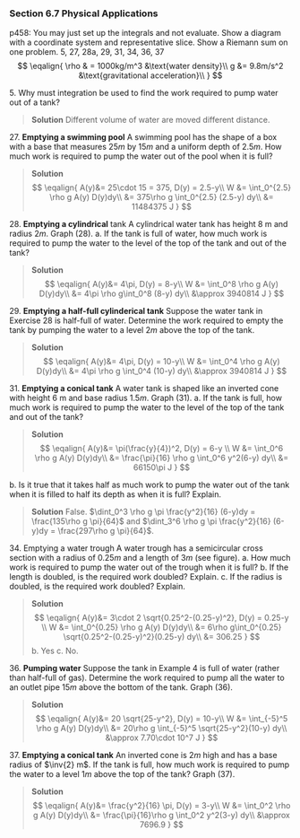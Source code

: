 ### Section 6.7 Physical Applications
p458: You may just set up the integrals and not evaluate.  Show a diagram with a coordinate system and representative slice.  Show a Riemann sum on one problem. 5, 27, 28a, 29, 31, 34, 36, 37
$$
\eqalign{
\rho & = 1000kg/m^3  &\text{water density}\\
g &= 9.8m/s^2 &\text{gravitational acceleration}\\
}
$$

5\. Why must integration be used to find the work required to pump water out of a tank?
>**Solution**
Different volume of water are moved different distance.

27\. **Emptying a swimming pool** A swimming pool has the shape of a box with a base that measures $25 m$ by $15 m$ and a uniform depth of $2.5 m$. How much work is required to pump the water out of the pool when it is full?
>**Solution**
$$
\eqalign{
A(y)&= 25\cdot 15 = 375,  D(y) = 2.5-y\\
W &= \int_0^{2.5} \rho g A(y) D(y)dy\\
&= 375\rho g \int_0^{2.5} (2.5-y) dy\\
&= 11484375 J
}
$$

28\. **Emptying a cylindrical** tank A cylindrical water tank has height 8 m and radius $2 m$. Graph (28).
a. If the tank is full of water, how much work is required to pump the water to the level of the top of the tank and out of the tank?
>**Solution**
$$
\eqalign{
A(y)&= 4\pi, D(y) = 8-y\\
W &= \int_0^8 \rho g A(y) D(y)dy\\
&= 4\pi \rho g\int_0^8 (8-y) dy\\
&\approx 3940814 J
}
$$

<!-- pagebreak -->
29\. **Emptying a half-full cylinderical tank** Suppose the water tank in Exercise 28 is half-full of water. Determine the work required to empty the tank by pumping the water to a level $2 m$ above the top of the tank.
>**Solution**
$$
\eqalign{
A(y)&= 4\pi, D(y) = 10-y\\
W &= \int_0^4 \rho g A(y) D(y)dy\\
&= 4\pi \rho g \int_0^4 (10-y) dy\\
&\approx 3940814 J
}
$$

31\. **Emptying a conical tank** A water tank is shaped like an inverted cone with height 6 m and base radius $1.5 m$. Graph (31).
a. If the tank is full, how much work is required to pump the water to the level of the top of the tank and out of the tank?
>**Solution**
$$
\eqalign{
A(y)&= \pi(\frac{y}{4})^2,  D(y) = 6-y \\
W &= \int_0^6 \rho g A(y) D(y)dy\\
&= \frac{\pi}{16} \rho g \int_0^6 y^2(6-y) dy\\
&= 66150\pi J
}
$$

b. Is it true that it takes half as much work to pump the water out of the tank when it is filled to half its depth as when it is full? Explain.
>**Solution**
False. $\dint_0^3 \rho g \pi \frac{y^2}{16} (6-y)dy = \frac{135\rho g \pi}{64}$ and $\dint_3^6 \rho g \pi \frac{y^2}{16} (6-y)dy = \frac{297\rho g \pi}{64}$.

<!-- pagebreak -->
34\. Emptying a water trough A water trough has a semicircular cross section with a radius of $0.25 m$ and a length of $3 m$ (see figure).
a. How much work is required to pump the water out of the trough when it is full?
b. If the length is doubled, is the required work doubled? Explain.
c. If the radius is doubled, is the required work doubled? Explain.
>**Solution**
$$
\eqalign{
A(y)&= 3\cdot 2 \sqrt{0.25^2-(0.25-y)^2}, D(y) = 0.25-y \\
W &= \int_0^{0.25} \rho g A(y) D(y)dy\\
&= 6\rho g\int_0^{0.25} \sqrt{0.25^2-(0.25-y)^2}(0.25-y) dy\\
&= 306.25
}
$$
b. Yes
c. No.

36\. **Pumping water** Suppose the tank in Example 4 is full of water (rather than half-full of gas). Determine the work required to pump all the water to an outlet pipe $15 m$ above the bottom of the tank. Graph (36).
>**Solution**
$$
\eqalign{
A(y)&= 20 \sqrt{25-y^2}, D(y) = 10-y\\
W &= \int_{-5}^5 \rho g A(y) D(y)dy\\
&= 20\rho g \int_{-5}^5 \sqrt{25-y^2}(10-y) dy\\
&\approx 7.70\cdot 10^7 J
}
$$

37\. **Emptying a conical tank** An inverted cone is $2 m$ high and has a base radius of $\inv{2} m$. If the tank is full, how much work is required to pump the water to a level $1 m$ above the top of the tank? Graph (37).
>**Solution**
$$
\eqalign{
A(y)&= \frac{y^2}{16} \pi, D(y) = 3-y\\
W &= \int_0^2 \rho g A(y) D(y)dy\\
&= \frac{\pi}{16}\rho g \int_0^2 y^2(3-y) dy\\
&\approx 7696.9
}
$$
